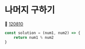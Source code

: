 # 나머지 구하기
🔗 <a href="https://school.programmers.co.kr/learn/courses/30/lessons/120810">120810</a>

```javascript
const solution = (num1, num2) => {
    return num1 % num2
}
```

